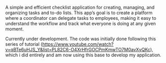 A simple and efficient checklist application for creating, managing, and organizing tasks and to-do lists. This app’s goal is to create a platform where a coordinator can delegate tasks to employees, making it easy to understand the workflow and track what everyone is doing at any given moment.

Currently under development.
The code was initially done following this series of tutorial (https://www.youtube.com/watch?v=qBTe6uHJS_Y&list=PL82C6-O4XrHfrGOCPmKmwTO7M0avXyQKc), which i did entirely and am now using this base to develop my application.

